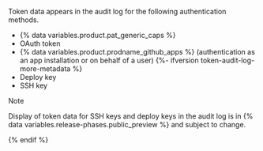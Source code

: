 Token data appears in the audit log for the following authentication methods.

* {% data variables.product.pat_generic_caps %}
* OAuth token
* {% data variables.product.prodname_github_apps %} (authentication as an app installation or on behalf of a user)
{%- ifversion token-audit-log-more-metadata %}
* Deploy key
* SSH key

> [!NOTE]
> Display of token data for SSH keys and deploy keys in the audit log is in {% data variables.release-phases.public_preview %} and subject to change.

{% endif %}
